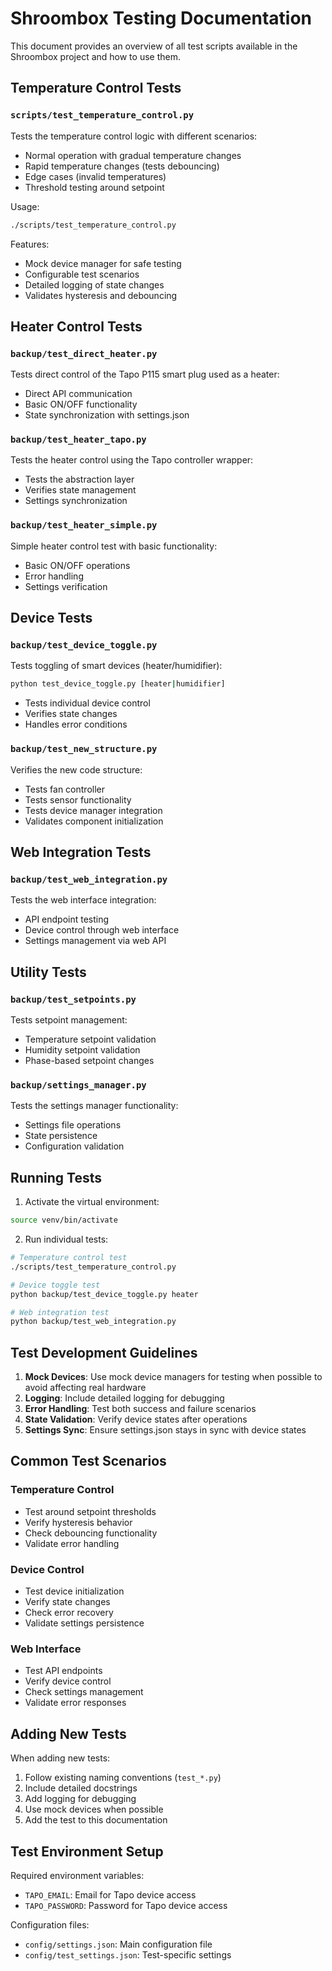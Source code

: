 # Shroombox Testing Documentation

This document provides an overview of all test scripts available in the Shroombox project and how to use them.

## Temperature Control Tests

### `scripts/test_temperature_control.py`
Tests the temperature control logic with different scenarios:
- Normal operation with gradual temperature changes
- Rapid temperature changes (tests debouncing)
- Edge cases (invalid temperatures)
- Threshold testing around setpoint

Usage:
```bash
./scripts/test_temperature_control.py
```

Features:
- Mock device manager for safe testing
- Configurable test scenarios
- Detailed logging of state changes
- Validates hysteresis and debouncing

## Heater Control Tests

### `backup/test_direct_heater.py`
Tests direct control of the Tapo P115 smart plug used as a heater:
- Direct API communication
- Basic ON/OFF functionality
- State synchronization with settings.json

### `backup/test_heater_tapo.py`
Tests the heater control using the Tapo controller wrapper:
- Tests the abstraction layer
- Verifies state management
- Settings synchronization

### `backup/test_heater_simple.py`
Simple heater control test with basic functionality:
- Basic ON/OFF operations
- Error handling
- Settings verification

## Device Tests

### `backup/test_device_toggle.py`
Tests toggling of smart devices (heater/humidifier):
```bash
python test_device_toggle.py [heater|humidifier]
```
- Tests individual device control
- Verifies state changes
- Handles error conditions

### `backup/test_new_structure.py`
Verifies the new code structure:
- Tests fan controller
- Tests sensor functionality
- Tests device manager integration
- Validates component initialization

## Web Integration Tests

### `backup/test_web_integration.py`
Tests the web interface integration:
- API endpoint testing
- Device control through web interface
- Settings management via web API

## Utility Tests

### `backup/test_setpoints.py`
Tests setpoint management:
- Temperature setpoint validation
- Humidity setpoint validation
- Phase-based setpoint changes

### `backup/settings_manager.py`
Tests the settings manager functionality:
- Settings file operations
- State persistence
- Configuration validation

## Running Tests

1. Activate the virtual environment:
```bash
source venv/bin/activate
```

2. Run individual tests:
```bash
# Temperature control test
./scripts/test_temperature_control.py

# Device toggle test
python backup/test_device_toggle.py heater

# Web integration test
python backup/test_web_integration.py
```

## Test Development Guidelines

1. **Mock Devices**: Use mock device managers for testing when possible to avoid affecting real hardware
2. **Logging**: Include detailed logging for debugging
3. **Error Handling**: Test both success and failure scenarios
4. **State Validation**: Verify device states after operations
5. **Settings Sync**: Ensure settings.json stays in sync with device states

## Common Test Scenarios

### Temperature Control
- Test around setpoint thresholds
- Verify hysteresis behavior
- Check debouncing functionality
- Validate error handling

### Device Control
- Test device initialization
- Verify state changes
- Check error recovery
- Validate settings persistence

### Web Interface
- Test API endpoints
- Verify device control
- Check settings management
- Validate error responses

## Adding New Tests

When adding new tests:
1. Follow existing naming conventions (`test_*.py`)
2. Include detailed docstrings
3. Add logging for debugging
4. Use mock devices when possible
5. Add the test to this documentation

## Test Environment Setup

Required environment variables:
- `TAPO_EMAIL`: Email for Tapo device access
- `TAPO_PASSWORD`: Password for Tapo device access

Configuration files:
- `config/settings.json`: Main configuration file
- `config/test_settings.json`: Test-specific settings 